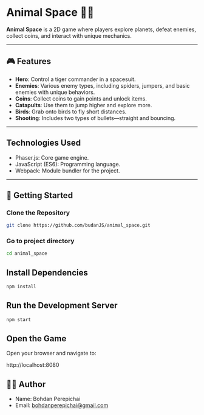 # Animal Space 🐾🚀

**Animal Space** is a 2D game where players explore planets, defeat enemies, collect coins, and interact with unique mechanics.

---

## 🎮 Features

- **Hero**: Control a tiger commander in a spacesuit.
- **Enemies**: Various enemy types, including spiders, jumpers, and basic enemies with unique behaviors.
- **Coins**: Collect coins to gain points and unlock items.
- **Catapults**: Use them to jump higher and explore more.
- **Birds**: Grab onto birds to fly short distances.
- **Shooting**: Includes two types of bullets—straight and bouncing.

---

## Technologies Used

- Phaser.js: Core game engine.
- JavaScript (ES6): Programming language.
- Webpack: Module bundler for the project.

---

## 🚀 Getting Started

### Clone the Repository

```bash
git clone https://github.com/budanJS/animal_space.git
```

### Go to project directory

```bash
cd animal_space
```

## Install Dependencies

```bash
npm install
```

## Run the Development Server

```bash
npm start
```

## Open the Game

Open your browser and navigate to:

http://localhost:8080

## 🧑‍💻 Author

- Name: Bohdan Perepichai
- Email: bohdanperepichai@gmail.com
